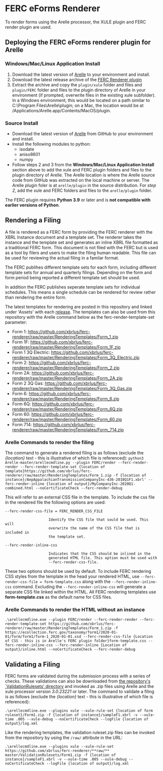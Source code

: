 # FERC eForms Renderer

To render forms using the Arelle processor, the XULE plugin and FERC render plugin are used.

## <a name="deploying"></a>Deploying the FERC eForms renderer plugin for Arelle
### Windows/Mac/Linux Application Install
1. Download the latest version of [Arelle](http://arelle.org/pub/) to your environment and install. 
2. Download the latest release archive of the [FERC Renderer plugin](../../releases) 
3. Extract the archive and copy the ```plugin/xule``` folder and files and ```plugin/FERC``` folder and files to the plugin directory of Arelle in your environment (if prompted, overwrite files in the existing xule subfolder). In a Windows environment, this would be located on a path similar to C:\Program Files\Arelle\plugin; on a Mac, the location would be at /Applications/Arelle.app/Contents/MacOS/plugin. 

### Source Install
* Download the latest version of [Arelle](https://github.com/Arelle/Arelle/) from GitHub to your environment and install. 
* Install the following modules to python:
  * isodate
  * aniso8601
  * numpy
* Follow steps 2 and 3 from the **Windows/Mac/Linux Application Install** section above to add the xule and FERC plugin folders and files to the plugin directory of Arelle. The Arelle location is where the Arelle source code from GitHub was extracted on the local machine or server. The Arelle plugin foler is at ```arelle/plugin``` in the source distribution. For *step 2*, add the xule and FERC folders and files to the ```arelle/plugin``` folder.

The FERC plugin requires **Python 3.9** or later and is **not compatible with earlier versions of Python**.

## Rendering a Filing

A file is rendered as a FERC form by providing the FERC renderer with the XBRL Instance document and a template set. The renderer takes the instance and the template set and generates an inline XBRL file formatted as a traditional FERC form. This document is not filed with the FERC but is used as a tool by filers and users to make the filing human readable.  This file can be used for reviewing the actual filing in a familar format.

The FERC publihes different template sets for each form, including different template sets for annual and quarterly filings. Depending on the form and form period being reported a different template set should be used. 

In addition the FERC publishes seperate template sets for individual schedules.  This means a single schedule can be rendered for review rather than rendering the entire form.

The latest templates for rendering are posted in this repository and linked under 'Assets' with each [release](../../releases).  The templates can also be used from this repository with the Arelle command below as the ferc-render-template-set parameter:

- Form 1: https://github.com/xbrlus/ferc-renderer/raw/master/RenderingTemplates/Form_1.zip
- Form 1F: https://github.com/xbrlus/ferc-renderer/raw/master/RenderingTemplates/Form_1F.zip
- Form 1 3Q Electric: https://github.com/xbrlus/ferc-renderer/raw/master/RenderingTemplates/Form_3Q_Electric.zip
- Form 2: https://github.com/xbrlus/ferc-renderer/raw/master/RenderingTemplates/Form_2.zip
- Form 2A: https://github.com/xbrlus/ferc-renderer/raw/master/RenderingTemplates/Form_2A.zip
- Form 2 3Q Gas: https://github.com/xbrlus/ferc-renderer/raw/master/RenderingTemplates/Form_3Q_Gas.zip
- Form 6: https://github.com/xbrlus/ferc-renderer/raw/master/RenderingTemplates/Form_6.zip
- Form 6Q: https://github.com/xbrlus/ferc-renderer/raw/master/RenderingTemplates/Form_6Q.zip
- Form 60: https://github.com/xbrlus/ferc-renderer/raw/master/RenderingTemplates/Form_60.zip
- Form 714: https://github.com/xbrlus/ferc-renderer/raw/master/RenderingTemplates/Form_714.zip

### Arelle Commands to render the filing
The command to generate a rendered filing is as follows (exclude the _{location}_ text - this is illustrative of which file is referenced):
`python3 Arelle-master/arellecmdline.py --plugin FERC/render --ferc-render-render --ferc-render-template-set {location of template}https://github.com/xbrlus/ferc-renderer/raw/master/RenderingTemplates/Form_1.zip -f {location of instance}/AepAppalachianTransmissionCompanyInc-436-2018Q1F1.xbrl' --ferc-render-inline {location of output}/MyCompanyInc-2020Q1-combined.html --noCertificateCheck --ferc-render-debug`

This will refer to an external CSS file in the template. To include the css file in the rendered file the following options are used:

 ``--ferc-render-css-file = FERC_RENDER_CSS_FILE``
 
                        Identify the CSS file that sould be used. This will
                        overwrite the name of the CSS file that is included in
                        the template set.
                        
                        
 ``--ferc-render-inline-css``
  
                        Indicates that the CSS should be inlined in the
                        generated HTML file. This option must be used with
                        --ferc-render-css-file.

These two options should be used by default.  To include FERC rendering CSS styles from the template in the head your rendered HTML, use ``--ferc-render-css-file = form-template.css`` along with the ``--ferc-render-inline-css`` command.  Excluding the ``--ferc-render-inline-css`` will generate a separate CSS file linked within the HTML. All FERC rendering templates use **form-template.css** as the default name for CSS files.

### Arelle Commands to render the HTML without an instance
`.\arellecmdline.exe --plugin FERC/render --ferc-render-render --ferc-render-template-set https://github.com/xbrlus/ferc-renderer/raw/master/RenderingTemplates/Form_1.zip -f https://ecollection.ferc.gov/taxonomy/form1/2020-01-01/form/form1/form-1_2020-01-01.xsd --ferc-render-css-file {Location of CSS - this is in Arelle's FERC plugin folder}form-template.css --ferc-render-inline-css --ferc-render-inline {Location of output}/inline.html --noCertificateCheck --ferc-render-debug`

## Validating a Filing
FERC forms are validated during the submission process with a series of checks.  These validations can also be downloaded from [the repository's `ValidationRulesets' directory](ValidationRulesets/) and invoked as .zip files using Arelle and the xule processor *version 3.0.23221* or later. The command to validate a filing is as follows (exclude the _{location}_ text - this is illustrative of which file is referenced):

`.\arellecmdline.exe --plugins xule --xule-rule-set {location of form ruleset}/Form1.zip -f {location of instance}/sampleF1.xbrl -v --xule-time .005 --xule-debug --noCertificateCheck --logFile {location of output}/log.xml`

Like the rendering templates, the validation ruleset.zip files can be invoked from the repository by using the `/raw/` attribute in the URL:

`.\arellecmdline.exe --plugins xule --xule-rule-set https://github.com/xbrlus/ferc-renderer/**raw/** master/ValidationRulesets/Form1.zip -f {location of instance}/sampleF1.xbrl -v --xule-time .005 --xule-debug --noCertificateCheck --logFile {location of output}/log.xml`
